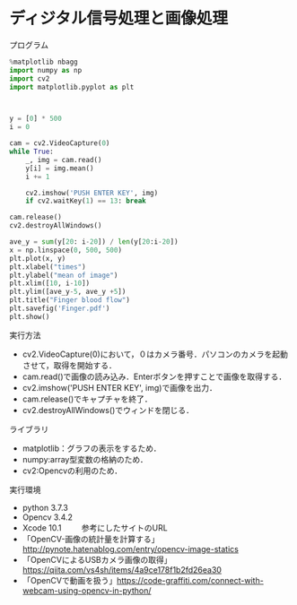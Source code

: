 # ディジタル信号処理と画像処理
  
プログラム  
```python
%matplotlib nbagg
import numpy as np
import cv2
import matplotlib.pyplot as plt



y = [0] * 500
i = 0

cam = cv2.VideoCapture(0)
while True:
    _, img = cam.read()
    y[i] = img.mean()
    i += 1

    cv2.imshow('PUSH ENTER KEY', img)
    if cv2.waitKey(1) == 13: break

cam.release()
cv2.destroyAllWindows()

ave_y = sum(y[20: i-20]) / len(y[20:i-20])
x = np.linspace(0, 500, 500)
plt.plot(x, y)
plt.xlabel("times")
plt.ylabel("mean of image")
plt.xlim([10, i-10])
plt.ylim([ave_y-5, ave_y +5])
plt.title("Finger blood flow")
plt.savefig('Finger.pdf')
plt.show()
```  
  
実行方法
  - cv2.VideoCapture(0)において，０はカメラ番号．パソコンのカメラを起動させて，取得を開始する．
  - cam.read()で画像の読み込み．Enterボタンを押すことで画像を取得する．
  - cv2.imshow('PUSH ENTER KEY', img)で画像を出力．
  - cam.release()でキャプチャを終了．
  - cv2.destroyAllWindows()でウィンドを閉じる．
  
ライブラリ
  - matplotlib：グラフの表示をするため．
  - numpy:array型変数の格納のため．
  - cv2:Opencvの利用のため．
  
実行環境
  - python 3.7.3
  - Opencv 3.4.2
  - Xcode 10.1
　　
参考にしたサイトのURL
  - 「OpenCV-画像の統計量を計算する」http://pynote.hatenablog.com/entry/opencv-image-statics
  - 「OpenCVによるUSBカメラ画像の取得」https://qiita.com/vs4sh/items/4a9ce178f1b2fd26ea30
  - 「OpenCVで動画を扱う」https://code-graffiti.com/connect-with-webcam-using-opencv-in-python/
